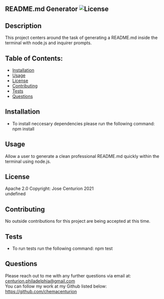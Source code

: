 
## README.md Generator ![License](https://img.shields.io/badge/License-Apache%202.0-blue.svg)

## Description
This project centers around the task of generating a README.md inside the terminal with node.js and inquirer prompts.

## Table of Contents:
* [Installation](#Installation)
* [Usage](#Usage)
* [License](#License)
* [Contributing](#Contributing)
* [Tests](Tests)
* [Questions](#Questions)

## Installation
* To install neccesary dependencies please run the following command:
npm install

## Usage
Allow a user to generate a clean professional README.md quickly within the terminal using node.js.

## License
Apache 2.0 Copyright: Jose Centurion 2021
<br/>
undefined

## Contributing
No outside contributions for this project are being accepted at this time.

## Tests
* To run tests run the following command:
npm test

## Questions
Please reach out to me with any further questions via email at:
<br/>
centurion.philadelphia@gmail.com
<br/>
You can follow my work at my Github listed below:
<br/>
https://github.com/chemacenturion

